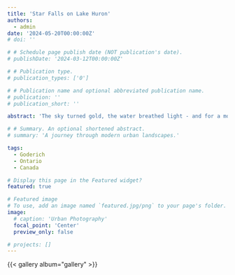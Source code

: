 ```yaml
---
title: 'Star Falls on Lake Huron'
authors:
  - admin
date: '2024-05-20T00:00:00Z'
# doi: ''

# # Schedule page publish date (NOT publication's date).
# publishDate: '2024-03-12T00:00:00Z'

# # Publication type.
# publication_types: ['0']

# # Publication name and optional abbreviated publication name.
# publication: ''
# publication_short: ''

abstract: 'The sky turned gold, the water breathed light - and for a momen, time paused with me,'

# # Summary. An optional shortened abstract.
# summary: 'A journey through modern urban landscapes.'

tags:
  - Goderich
  - Ontario
  - Canada

# Display this page in the Featured widget?
featured: true

# Featured image
# To use, add an image named `featured.jpg/png` to your page's folder. 
image:
  # caption: 'Urban Photography'
  focal_point: 'Center'
  preview_only: false

# projects: []
---
```


<!-- Discovering beauty in urban environments.  -->

<!-- ## Photo Gallery -->

{{< gallery album="gallery" >}}